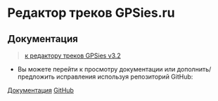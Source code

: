 # Редактор треков GPSies.ru
## Документация

> [к редактору треков GPSies v3.2](https://velocat.ru/velo/phpBB3/map.php?mode=editor)

- Вы можете перейти к просмотру документации или дополнить/предложить исправления используя репозиторий GitHub:

[Документация](#main)
[GitHub](https://github.com/velocat/gpsies-doc)